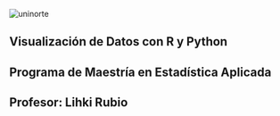 ![uninorte](https://upload.wikimedia.org/wikipedia/commons/f/ff/Logo_uninorte_colombia.jpg)
## Visualización de Datos con R y Python
## Programa de Maestría en Estadística Aplicada
## Profesor: Lihki Rubio
